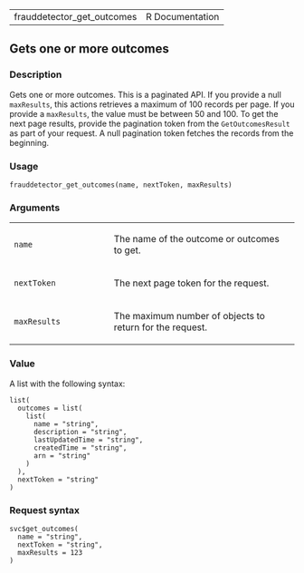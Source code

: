 <table style="width: 100%;">
<tbody>
<tr class="odd">
<td>frauddetector_get_outcomes</td>
<td style="text-align: right;">R Documentation</td>
</tr>
</tbody>
</table>

## Gets one or more outcomes

### Description

Gets one or more outcomes. This is a paginated API. If you provide a
null `maxResults`, this actions retrieves a maximum of 100 records per
page. If you provide a `maxResults`, the value must be between 50 and
100. To get the next page results, provide the pagination token from the
`GetOutcomesResult` as part of your request. A null pagination token
fetches the records from the beginning.

### Usage

    frauddetector_get_outcomes(name, nextToken, maxResults)

### Arguments

<table>
<colgroup>
<col style="width: 35%" />
<col style="width: 65%" />
</colgroup>
<tbody>
<tr class="odd">
<td><code id="frauddetector_get_outcomes_:_name">name</code></td>
<td><p>The name of the outcome or outcomes to get.</p></td>
</tr>
<tr class="even">
<td><code
id="frauddetector_get_outcomes_:_nextToken">nextToken</code></td>
<td><p>The next page token for the request.</p></td>
</tr>
<tr class="odd">
<td><code
id="frauddetector_get_outcomes_:_maxResults">maxResults</code></td>
<td><p>The maximum number of objects to return for the request.</p></td>
</tr>
</tbody>
</table>

### Value

A list with the following syntax:

    list(
      outcomes = list(
        list(
          name = "string",
          description = "string",
          lastUpdatedTime = "string",
          createdTime = "string",
          arn = "string"
        )
      ),
      nextToken = "string"
    )

### Request syntax

    svc$get_outcomes(
      name = "string",
      nextToken = "string",
      maxResults = 123
    )
